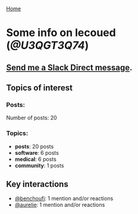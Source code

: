 [Home](https://kelu124.github.io/echommunity/)

# Some info on __lecoued__ (_@U3QGT3Q74_)


## [Send me a Slack Direct message](https://echopen.slack.com/messages/@lecoued/).

## Topics of interest

### Posts: 

Number of posts: 20

### Topics:

* __posts__: 20 posts
* __software__: 6 posts
* __medical__: 6 posts
* __community__: 1 posts

## Key interactions 

* [@benchoufi](./U0B47KC3S.md): 1 mention and/or reactions
* [@aurelie](./U37GZRZU6.md): 1 mention and/or reactions
